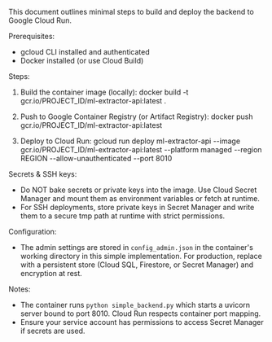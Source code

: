This document outlines minimal steps to build and deploy the backend to Google Cloud Run.

Prerequisites:
- gcloud CLI installed and authenticated
- Docker installed (or use Cloud Build)

Steps:
1. Build the container image (locally):
   docker build -t gcr.io/PROJECT_ID/ml-extractor-api:latest .

2. Push to Google Container Registry (or Artifact Registry):
   docker push gcr.io/PROJECT_ID/ml-extractor-api:latest

3. Deploy to Cloud Run:
   gcloud run deploy ml-extractor-api --image gcr.io/PROJECT_ID/ml-extractor-api:latest --platform managed --region REGION --allow-unauthenticated --port 8010

Secrets & SSH keys:
- Do NOT bake secrets or private keys into the image. Use Cloud Secret Manager and mount them as environment variables or fetch at runtime.
- For SSH deployments, store private keys in Secret Manager and write them to a secure tmp path at runtime with strict permissions.

Configuration:
- The admin settings are stored in `config_admin.json` in the container's working directory in this simple implementation. For production, replace with a persistent store (Cloud SQL, Firestore, or Secret Manager) and encryption at rest.

Notes:
- The container runs `python simple_backend.py` which starts a uvicorn server bound to port 8010. Cloud Run respects container port mapping.
- Ensure your service account has permissions to access Secret Manager if secrets are used.
